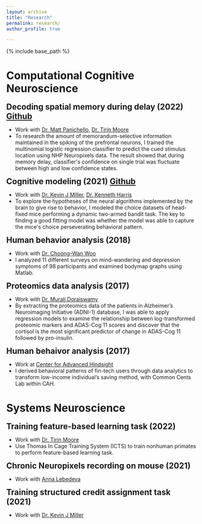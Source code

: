 ```yaml
---
layout: archive
title: "Research"
permalink: research/
author_profile: true

---
```


<style type='text/css'>
h2, h3, h4, h5, h6 {margin: 0;}
.br {display: block; margin-bottom: 0em; margin: 0;} 
</style>

{% include base_path %}

# Computational Cognitive Neuroscience


## Decoding spatial memory during delay (2022) [Github](https://github.com/jinoh5/decoding-working-memory) 
   - Work with [Dr. Matt Panichello](https://scholar.princeton.edu/mfp2/home), [Dr. Tirin Moore](https://profiles.stanford.edu/tirin-moore)
   - To research the amount of memorandum-selective information maintained in the spiking of the prefrontal neurons, I trained the multinomial logistic regression classifier to predict the cued stimulus location using NHP Neuropixels data. The result showed that during memory delay, classifier's confidence on single trial was fluctuate between high and low confidence states.
    
## Cognitive modeling (2021) [Github](https://github.com/jinoh5/cognitive_modeling)
   - Work with [Dr. Kevin J Miller](https://scholar.google.com/citations?user=qSZJKJIAAAAJ&hl=en), [Dr. Kenneth Harris](https://scholar.google.com/citations?user=jcYBNfIAAAAJ&hl=en)
   - To explore the hypotheses of the neural algorithms implemented by the brain to give rise to behavior, I modeled the choice datasets of head-fixed mice performing a dynamic two-armed bandit task. The key to finding a good fitting model was whether the model was able to capture the mice's choice perseverating behavioral pattern. 
    
## Human behavior analysis (2018) 
   - Work with [Dr. Choong-Wan Woo](https://scholar.google.com/citations?user=fZLY5H8AAAAJ&hl=en)
   - I analyzed 11 different surveys on mind-wandering and depression symptoms of 98 participants and examined bodymap graphs using Matlab. 

## Proteomics data analysis (2017) 
   - Work with [Dr. Murali Doraiswamy](https://scholars.duke.edu/person/dorai001)  
   - By extracting the proteomics data of the patients in Alzheimer’s Neuroimaging Initiative (ADNI-1) database, I was able to apply regression models to examine the relationship between log-transformed proteomic markers and ADAS-Cog 11
scores and discover that the cortisol is the most significant predictor of change in ADAS-Cog 11 followed by pro-insulin.

## Human behaivor analysis (2017) 
   - Work at [Center for Advanced Hindsight](https://advanced-hindsight.com)
   - I derived behavioral patterns of fin-tech users through data analytics to transform low-income individual’s saving method, with Common Cents Lab within CAH.

# Systems Neuroscience

 
## Training feature-based learning task (2022) 
   - Work with [Dr. Tirin Moore](https://profiles.stanford.edu/tirin-moore)
   - Use Thomas In Cage Training System (ICTS) to train nonhuman primates to perform feature-based learning task.

## Chronic Neuropixels recording on mouse (2021) 
   - Work with [Anna Lebedeva](https://www.sainsburywellcome.org/web/people/anna-lebedeva)

## Training structured credit assignment task (2021) 
   - Work with [Dr. Kevin J Miller](https://scholar.google.com/citations?user=qSZJKJIAAAAJ&hl=en)
